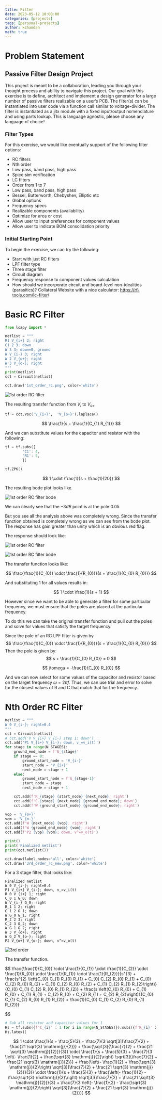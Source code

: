 ```yaml
---
title: Filter
date: 2023-05-12 10:00:00
categories: [projects]
tags: [personal-projects]
author: kchandan
math: true
---
```


# Problem Statement

## Passive Filter Design Project
This project is meant to be a collaboration, leading you through your thought process and ability to navigate this project.
Our goal with this exercise is to define, architect and implement a design generator for a large number of passive filters realizable on a user’s PCB.
The filter(s) can be instantiated into user code via a function call similar to voltage-divider. The filter is instantiated as a jitx module with a fixed
input/output nomenclature and using parts lookup. This is language agnostic, please choose any language of choice!
### Filter Types
For this exercise, we would like eventually support of the following filter options:
- RC filters
- Nth order
- Low pass, band pass, high pass
- Spice sim verification
- LC filters
- Order from 1 to 7
- Low pass, band pass, high pass
- Bessel, Butterworth, Chebyshev, Elliptic etc
- Global options
- Frequency specs
- Realizable components (availability)
- Optimize for area or cost
- Allow user to input preferences for component values
- Allow user to indicate BOM consolidation priority
### Initial Starting Point
To begin the exercise, we can try the following:
- Start with just RC filters
- LPF filter type
- Three stage filter
- Circuit diagram
- Frequency response to component values calculation
- How should we incorporate circuit and board-level non-idealities (parasitics)?
Collateral
Website with a nice calculator: https://rf-tools.com/lc-filter/


# Basic RC Filter
```python
from lcapy import *

netlist = """
R1 V_{i+} 2; right
C1 2 3; down
W 3 3; down=0, ground
W V_{i-} 3; right
W 2 V_{o+}; right
W 3 V_{o-}; right
"""
print(netlist)
cct = Circuit(netlist)

cct.draw('1st_order_rc.png', color='white')
```


![1st order RC filter](/assets/img/filter/1st_order_rc.png)

The resulting transfer function from $V_{i}$ to $V_{o+}$

```python
tf = cct.Voc('V_{i+}',  'V_{o+}').laplace()
```

$$
\frac{1}{s + \frac{1}{C_{1} R_{1}}}
$$

And we can substitute values for the capacitor and resistor with the following:

```python
tf = tf.subs({
        'C1': 4,
        'R1': 5,
        })

tf.ZPK()
```

$$
1 \cdot \frac{1}{s + \frac{1}{20}}
$$

The resulting bode plot looks like.

![1st order RC filter bode ](/assets/img/filter/1st_order_bode.png)

We can clearly see that the $-3dB$ point is at the pole $0.05$


But you see all the analysis above was completely wrong. Since the transfer function obtained is completely wrong as we can see from the bode plot. The response has gain greater than unity which is an obvious red flag.

The response should look like:

![1st order RC filter](/assets/img/filter/1st_order_rc_new.png)

![1st order RC filter bode](/assets/img/filter/1st_order_bode_correct.png)

The transfer function looks like:

$$
\frac{\frac{1}{C_{0}} \cdot \frac{1}{R_{0}}}{s + \frac{1}{C_{0} R_{0}}}
$$

And substituting 1 for all values results in:

$$
1 \cdot \frac{1}{s + 1}
$$

However since we want to be able to generate a filter for some particular frequency, we must ensure that the poles are placed at the particular frequency.

To do this we can take the original transfer function and pull out the poles and solve for values that satisfy the target frequency.

<!-- $$
\displaystyle \left[ \left( - \frac{1}{10 R_{1}}, \  R_{1}\right)\right]
$$ -->

Since the pole of an RC LPF filter is given by
$$
\frac{\frac{1}{C_{0}} \cdot \frac{1}{R_{0}}}{s + \frac{1}{C_{0} R_{0}}}
$$
Then the pole is given by:
$$
s + \frac{1}{C_{0} R_{0}} = 0
$$

$$
j\omega = -\frac{1}{C_{0} R_{0}}
$$

And we can now select for some values of the capacitor and resistor based on the target frequency $\omega = 2 \pi f$. Thus, we can use trial and error to solve for the closest values of R and C that match that for the frequency.


# Nth Order RC Filter

```python
netlist = """
W 0 V_{i-}; right=0.4
"""
cct = Circuit(netlist)
# cct.add('V V_{i+} V_{i-} step 1; down')
cct.add('P1 V_{i+} V_{i-}; down, v_=v_i(t)')
for stage in range(N_STAGES):
    ground_end_node = f'G_{stage}'
    if stage == 0:
        ground_start_node = 'V_{i-}'
        start_node = 'V_{i+}'
        next_node = stage + 1
    else:
        ground_start_node = f'G_{stage-1}'
        start_node = stage
        next_node = stage + 1

    cct.add(f'R_{stage} {start_node} {next_node}; right')
    cct.add(f'C_{stage} {next_node} {ground_end_node}; down')
    cct.add(f'W {ground_start_node} {ground_end_node}; right')

vop = 'V_{o+}'
vom = 'V_{o-}'
cct.add(f'W {next_node} {vop}; right')
cct.add(f'W {ground_end_node} {vom}; right')
cct.add(f'P2 {vop} {vom}; down, v^=v_o(t)')

print()
print('Finalized netlist')
print(cct.netlist())

cct.draw(label_nodes='all', color='white')
cct.draw('3rd_order_rc_new.png', color='white')
```

For a 3 stage filter, that looks like:

```
Finalized netlist
W 0 V_{i-}; right=0.4
P1 V_{i+} V_{i-}; down, v_=v_i(t)
R_0 V_{i+} 1; right
C_0 1 G_0; down
W V_{i-} G_0; right
R_1 1 2; right
C_1 2 G_1; down
W G_0 G_1; right
R_2 2 3; right
C_2 3 G_2; down
W G_1 G_2; right
W 3 V_{o+}; right
W G_2 V_{o-}; right
P2 V_{o+} V_{o-}; down, v^=v_o(t)
```

![3rd order](/assets/img/filter/3rd_order_rc_new.png)

The transfer function.

$$
\frac{\frac{1}{C_{0}} \cdot \frac{1}{C_{1}} \cdot \frac{1}{C_{2}} \cdot \frac{1}{R_{0}} \cdot \frac{1}{R_{1}} \cdot \frac{1}{R_{2}}}{s^{3} + \frac{s^{2} \left(C_{0} C_{1} R_{0} R_{1} + C_{0} C_{2} R_{0} R_{1} + C_{0} C_{2} R_{0} R_{2} + C_{1} C_{2} R_{0} R_{2} + C_{1} C_{2} R_{1} R_{2}\right)}{C_{0} C_{1} C_{2} R_{0} R_{1} R_{2}} + \frac{s \left(C_{0} R_{0} + C_{1} R_{0} + C_{1} R_{1} + C_{2} R_{0} + C_{2} R_{1} + C_{2} R_{2}\right)}{C_{0} C_{1} C_{2} R_{0} R_{1} R_{2}} + \frac{1}{C_{0} C_{1} C_{2} R_{0} R_{1} R_{2}}}

$$

```python
# Sub all resistor and capacitor values for 1
Hs = tf.subs({f'C_{i}' : 1 for i in range(N_STAGES)}).subs({f'R_{i}' : 1 for i in range(N_STAGES)}).ZPK()
Hs.latex()
```

$$
1 \cdot \frac{1}{s + \frac{5}{3} + \frac{7}{3 \sqrt[3]{\frac{7}{2} + \frac{21 \sqrt{3} \mathrm{j}}{2}}} + \frac{\sqrt[3]{\frac{7}{2} + \frac{21 \sqrt{3} \mathrm{j}}{2}}}{3}} \cdot \frac{1}{s + \frac{5}{3} + \frac{7}{3 \left(- \frac{1}{2} + \frac{\sqrt{3} \mathrm{j}}{2}\right) \sqrt[3]{\frac{7}{2} + \frac{21 \sqrt{3} \mathrm{j}}{2}}} + \frac{\left(- \frac{1}{2} + \frac{\sqrt{3} \mathrm{j}}{2}\right) \sqrt[3]{\frac{7}{2} + \frac{21 \sqrt{3} \mathrm{j}}{2}}}{3}} \cdot \frac{1}{s + \frac{5}{3} + \frac{\left(- \frac{1}{2} - \frac{\sqrt{3} \mathrm{j}}{2}\right) \sqrt[3]{\frac{7}{2} + \frac{21 \sqrt{3} \mathrm{j}}{2}}}{3} + \frac{7}{3 \left(- \frac{1}{2} - \frac{\sqrt{3} \mathrm{j}}{2}\right) \sqrt[3]{\frac{7}{2} + \frac{21 \sqrt{3} \mathrm{j}}{2}}}}
$$


